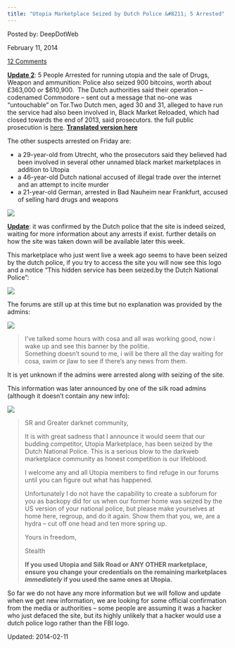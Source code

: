 ```yaml
---
title: "Utopia Marketplace Seized by Dutch Police &#8211; 5 Arrested"
---
```


Posted by: DeepDotWeb

<span>February 11, 2014</span>

<a href="/2014/02/11/utopia-marketplace-seized-by-dutch-police/#comments">12 Comments</a></span>
</p>
<p><span style="text-decoration: underline;"><strong>Update 2</strong></span>: 5 People Arrested for running utopia and the sale of Drugs, Weapon and ammunition: Police also seized 900 bitcoins, worth about £363,000 or $610,900.  The Dutch authorities said their operation &#8211; codenamed Commodore &#8211; sent out a message that no-one was &#8220;untouchable&#8221; on Tor.Two Dutch men, aged 30 and 31, alleged to have run the service had also been involved in, Black Market Reloaded, which had closed towards the end of 2013, said prosecutors. the full public prosecution is <a href="http://www.om.nl/actueel/nieuwsberichten/@162281/undercover-onderzoek/">here</a>. <a href="/2014/02/12/the-utopia-bust-details-prosecution-announcement/"><strong>Translated version here</strong></a></p>
<p>The other suspects arrested on Friday are:</p>
<ul>
<li>a 29-year-old from Utrecht, who the prosecutors said they believed had been involved in several other unnamed black market marketplaces in addition to Utopia</li>
<li>a 46-year-old Dutch national accused of illegal trade over the internet and an attempt to incite murder</li>
<li>a 21-year-old German, arrested in Bad Nauheim near Frankfurt, accused of selling hard drugs and weapons</li>
</ul>
<img src="https://info-gir.github.io/deepdotweb/imgs/2014/02/1u2.jpg" />

<p><span style="text-decoration: underline;"><strong>Update</strong></span>: it was confirmed by the Dutch police that the site is indeed seized, waiting for more information about any arrests if exist. further details on how the site was taken down will be available later this week.</p>
<p>This marketplace who just went live a week ago seems to have been seized by the dutch police, if you try to access the site you will now see this logo and a notice &#8220;This hidden service has been seized.by the Dutch National Police&#8221;:</p>
<img src="https://info-gir.github.io/deepdotweb/imgs/2014/02/utioua.png" />

<p>The forums are still up at this time but no explanation was provided by the admins:</p>
<img src="https://info-gir.github.io/deepdotweb/imgs/2014/02/forum.png" />

<blockquote><p>I&#8217;ve talked some hours with cosa and all was working good, now i wake up and see this banner by the politie.<br/>
    Something doesn&#8217;t sound to me, i will be there all the day waiting for cosa, swim or jlaw to see if there&#8217;s any news from them.</p></blockquote>
<p>It is yet unknown if the admins were arrested along with seizing of the site.</p>
<p>This information was later announced by one of the silk road admins (although it doesn&#8217;t contain any new info):</p>
<img src="https://info-gir.github.io/deepdotweb/imgs/2014/02/stealth.png" />

<blockquote><p>SR and Greater darknet community,</p>
<p>It is with great sadness that I announce it would seem that our budding competitor, Utopia Marketplace, has been seized by the Dutch National Police. This is a serious blow to the darkweb marketplace community as honest competition is our lifeblood.</p>
<p>I welcome any and all Utopia members to find refuge in our forums until you can figure out what has happened.</p>
<p>Unfortunately I do not have the capability to create a subforum for you as backopy did for us when our former home was seized by the US version of your national police, but please make yourselves at home here, regroup, and do it again. Show them that you, we, are a hydra &#8211; cut off one head and ten more spring up.</p>
<p>Yours in freedom,</p>
<p>Stealth</p>
<p><strong>If you used Utopia and Silk Road or ANY OTHER marketplace, ensure you change your credentials on the remaining marketplaces <em>immediately</em> if you used the same ones at Utopia.</strong></p></blockquote>
<p>So far we do not have any more information but we will follow and update when we get new information, we are looking for some official confirmation from the media or authorities &#8211; some people are assuming it was a hacker who just defaced the site, but its highly unlikely that a hacker would use a dutch police logo rather than the FBI logo.</p>
</div>

Updated: 2014-02-11
    
